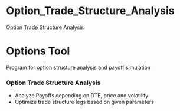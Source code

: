 # Option_Trade_Structure_Analysis
Option Trade Structure Analysis

# Options Tool
Program for option structure analysis and payoff simulation


### Option Trade Structure Analysis
* Analyze Payoffs depending on DTE, price and volatility
* Optimize trade structure legs based on given parameters

